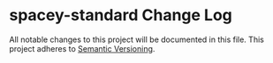 # spacey-standard Change Log
All notable changes to this project will be documented in this file.
This project adheres to [Semantic Versioning](http://semver.org/).
